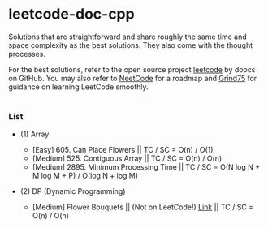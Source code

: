 # leetcode-doc-cpp
Solutions that are straightforward and share roughly the same time and space complexity as the best solutions. They also come with the thought processes.

For the best solutions, refer to the open source project <a href="https://github.com/doocs/leetcode/tree/main/solution">leetcode</a> by doocs on GitHub. You may also refer to <a href="https://neetcode.io/">NeetCode</a> for a roadmap and <a href="https://www.techinterviewhandbook.org/grind75">Grind75</a> for guidance on learning LeetCode smoothly.
<br><br>

### List 

- (1) Array
  - [Easy] 605. Can Place Flowers  ||  TC / SC = O(n) / O(1)
  - [Medium] 525. Contiguous Array  ||  TC / SC = O(n) / O(n)
  - [Medium] 2895. Minimum Processing Time  ||  TC / SC = O(N log N + M log M + P) / O(log N + log M)

- (2) DP (Dynamic Programming)
  - [Medium] Flower Bouquets || (Not on LeetCode!) [Link](https://leetcode.com/discuss/interview-question/365425/coinlist-oa-2019-nuclear-rods) || TC / SC = O(n) / O(n)